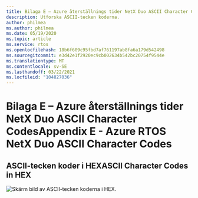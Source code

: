 ```yaml
---
title: Bilaga E – Azure återställnings tider NetX Duo ASCII Character Codes
description: Utforska ASCII-tecken koderna.
author: philmea
ms.author: philmea
ms.date: 05/19/2020
ms.topic: article
ms.service: rtos
ms.openlocfilehash: 18b6f609c95fbd7af761197ab8fa6a179d542498
ms.sourcegitcommit: e3d42e1f2920ec9cb002634b542bc20754f9544e
ms.translationtype: MT
ms.contentlocale: sv-SE
ms.lasthandoff: 03/22/2021
ms.locfileid: "104827036"
---
```

# <a name="appendix-e----azure-rtos-netx-duo-ascii-character-codes"></a><span data-ttu-id="0cfb4-103">Bilaga E – Azure återställnings tider NetX Duo ASCII Character Codes</span><span class="sxs-lookup"><span data-stu-id="0cfb4-103">Appendix E -  Azure RTOS NetX Duo ASCII Character Codes</span></span> 

## <a name="ascii-character-codes-in-hex"></a><span data-ttu-id="0cfb4-104">ASCII-tecken koder i HEX</span><span class="sxs-lookup"><span data-stu-id="0cfb4-104">ASCII Character Codes in HEX</span></span>

![Skärm bild av ASCII-tecken koderna i HEX.](./media/user-guide/ascii-character-codes-hex.png)